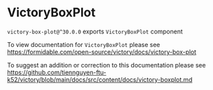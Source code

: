 # VictoryBoxPlot

`victory-box-plot@^30.0.0` exports `VictoryBoxPlot` component

To view documentation for `VictoryBoxPlot` please see https://formidable.com/open-source/victory/docs/victory-box-plot

To suggest an addition or correction to this documentation please see https://github.com/tiennguyen-ftu-k52/victory/blob/main/docs/src/content/docs/victory-boxplot.md